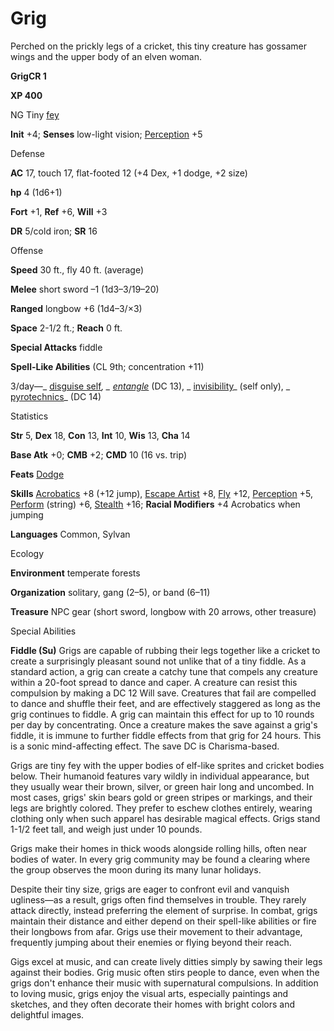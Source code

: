 # Grig

Perched on the prickly legs of a cricket, this tiny creature has gossamer wings and the upper body of an elven woman.

**GrigCR 1**

**XP 400**

NG Tiny [fey](monsters/creatureTypes#_fey)

**Init** +4; **Senses** low-light vision; [Perception](additionalMonsters/../skills/perception#_perception) +5

Defense

**AC** 17, touch 17, flat-footed 12 (+4 Dex, +1 dodge, +2 size)

**hp** 4 (1d6+1)

**Fort** +1, **Ref** +6, **Will** +3

**DR** 5/cold iron; **SR** 16

Offense

**Speed** 30 ft., fly 40 ft. (average)

**Melee** short sword –1 (1d3–3/19–20)

**Ranged** longbow +6 (1d4–3/×3)

**Space** 2-1/2 ft.; **Reach** 0 ft.

**Special Attacks** fiddle

**Spell-Like Abilities** (CL 9th; concentration +11)

3/day—_ [disguise self](additionalMonsters/../spells/disguiseSelf#_disguise-self)_, _ [entangle](additionalMonsters/../spells/entangle#_entangle)_ (DC 13), _ [invisibility](additionalMonsters/../spells/invisibility#_invisibility)_ (self only), _ [pyrotechnics](additionalMonsters/../spells/pyrotechnics#_pyrotechnics)_ (DC 14)

Statistics

**Str** 5, **Dex** 18, **Con** 13, **Int** 10, **Wis** 13, **Cha** 14

**Base Atk** +0; **CMB** +2; **CMD** 10 (16 vs. trip)

**Feats** [Dodge](additionalMonsters/../feats#_dodge)

**Skills** [Acrobatics](additionalMonsters/../skills/acrobatics#_acrobatics) +8 (+12 jump), [Escape Artist](additionalMonsters/../skills/escapeArtist#_escape-artist) +8, [Fly](additionalMonsters/../skills/fly#_fly) +12, [Perception](additionalMonsters/../skills/perception#_perception) +5, [Perform](additionalMonsters/../skills/perform#_perform) (string) +6, [Stealth](additionalMonsters/../skills/stealth#_stealth) +16; **Racial Modifiers** +4 Acrobatics when jumping

**Languages** Common, Sylvan

Ecology

**Environment** temperate forests

**Organization** solitary, gang (2–5), or band (6–11)

**Treasure** NPC gear (short sword, longbow with 20 arrows, other treasure)

Special Abilities

**Fiddle (Su)** Grigs are capable of rubbing their legs together like a cricket to create a surprisingly pleasant sound not unlike that of a tiny fiddle. As a standard action, a grig can create a catchy tune that compels any creature within a 20-foot spread to dance and caper. A creature can resist this compulsion by making a DC 12 Will save. Creatures that fail are compelled to dance and shuffle their feet, and are effectively staggered as long as the grig continues to fiddle. A grig can maintain this effect for up to 10 rounds per day by concentrating. Once a creature makes the save against a grig's fiddle, it is immune to further fiddle effects from that grig for 24 hours. This is a sonic mind-affecting effect. The save DC is Charisma-based.

Grigs are tiny fey with the upper bodies of elf-like sprites and cricket bodies below. Their humanoid features vary wildly in individual appearance, but they usually wear their brown, silver, or green hair long and uncombed. In most cases, grigs' skin bears gold or green stripes or markings, and their legs are brightly colored. They prefer to eschew clothes entirely, wearing clothing only when such apparel has desirable magical effects. Grigs stand 1-1/2 feet tall, and weigh just under 10 pounds.

Grigs make their homes in thick woods alongside rolling hills, often near bodies of water. In every grig community may be found a clearing where the group observes the moon during its many lunar holidays.

Despite their tiny size, grigs are eager to confront evil and vanquish ugliness—as a result, grigs often find themselves in trouble. They rarely attack directly, instead preferring the element of surprise. In combat, grigs maintain their distance and either depend on their spell-like abilities or fire their longbows from afar. Grigs use their movement to their advantage, frequently jumping about their enemies or flying beyond their reach.

Gigs excel at music, and can create lively ditties simply by sawing their legs against their bodies. Grig music often stirs people to dance, even when the grigs don't enhance their music with supernatural compulsions. In addition to loving music, grigs enjoy the visual arts, especially paintings and sketches, and they often decorate their homes with bright colors and delightful images.

